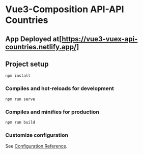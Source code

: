 # Vue3-Composition API-API Countries

## App Deployed at[https://vue3-vuex-api-countries.netlify.app/]

## Project setup

```
npm install
```

### Compiles and hot-reloads for development

```
npm run serve
```

### Compiles and minifies for production

```
npm run build
```

### Customize configuration

See [Configuration Reference](https://cli.vuejs.org/config/).
